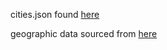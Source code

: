 cities.json found [here](https://gist.github.com/Miserlou/c5cd8364bf9b2420bb29)

geographic data sourced from [here](https://www.naturalearthdata.com/downloads/110m-cultural-vectors/)